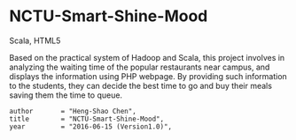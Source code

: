# NCTU-Smart-Shine-Mood
Scala, HTML5
  
Based on the practical system of Hadoop and Scala, this project involves in analyzing the waiting time of the popular restaurants near campus, and displays the information using PHP webpage. 
By providing such information to the students, they can decide the best time to go and buy their meals saving them the time to queue. 

    author       = "Heng-Shao Chen",
    title        = "NCTU-Smart-Shine-Mood",
    year         = "2016-06-15 (Version1.0)",
